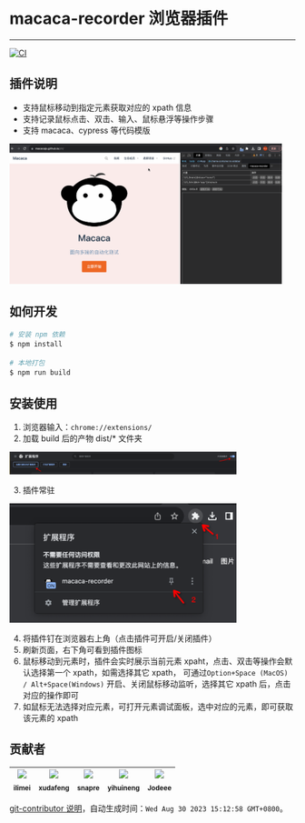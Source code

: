 # macaca-recorder 浏览器插件

---

[![CI][ci-image]][ci-url]

[ci-image]: https://github.com/macacajs/macaca-recorder/actions/workflows/ci.yml/badge.svg
[ci-url]: https://github.com/macacajs/macaca-recorder/actions/workflows/ci.yml

## 插件说明

- 支持鼠标移动到指定元素获取对应的 xpath 信息
- 支持记录鼠标点击、双击、输入、鼠标悬浮等操作步骤
- 支持 macaca、cypress 等代码模版

<p align="left">
  <img
    alt="logo"
    src="./resources/demo.gif"
    width="480"
  />
</p>

## 如何开发

```bash
# 安装 npm 依赖
$ npm install

# 本地打包
$ npm run build
```

## 安装使用

1. 浏览器输入：`chrome://extensions/` 
2. 加载 build 后的产物 dist/* 文件夹

<p align="left">
  <img
    alt="logo"
    src="./resources/dev-1.png"
    width="400"
  />
</p>

3. 插件常驻

<p align="left">
  <img
    alt="logo"
    src="./resources/dev-2.png"
    width="400"
  />
</p>

4. 将插件钉在浏览器右上角（点击插件可开启/关闭插件）
5. 刷新页面，右下角可看到插件图标
6. 鼠标移动到元素时，插件会实时展示当前元素 xpaht，点击、双击等操作会默认选择第一个 xpath，如需选择其它 xpath， 可通过`Option+Space (MacOS) / Alt+Space(Windows)` 开启、关闭鼠标移动监听，选择其它 xpath 后，点击对应的操作即可
7. 如鼠标无法选择对应元素，可打开元素调试面板，选中对应的元素，即可获取该元素的 xpath

<!-- GITCONTRIBUTOR_START -->

## 贡献者

|[<img src="https://avatars.githubusercontent.com/u/12947068?v=4" width="100px;"/><br/><sub><b>ilimei</b></sub>](https://github.com/ilimei)<br/>|[<img src="https://avatars.githubusercontent.com/u/1011681?v=4" width="100px;"/><br/><sub><b>xudafeng</b></sub>](https://github.com/xudafeng)<br/>|[<img src="https://avatars.githubusercontent.com/u/52845048?v=4" width="100px;"/><br/><sub><b>snapre</b></sub>](https://github.com/snapre)<br/>|[<img src="https://avatars.githubusercontent.com/u/10104168?v=4" width="100px;"/><br/><sub><b>yihuineng</b></sub>](https://github.com/yihuineng)<br/>|[<img src="https://avatars.githubusercontent.com/u/30293087?v=4" width="100px;"/><br/><sub><b>Jodeee</b></sub>](https://github.com/Jodeee)<br/>|
| :---: | :---: | :---: | :---: | :---: |


[git-contributor 说明](https://github.com/xudafeng/git-contributor)，自动生成时间：`Wed Aug 30 2023 15:12:58 GMT+0800`。

<!-- GITCONTRIBUTOR_END -->
